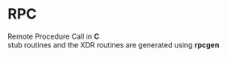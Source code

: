 # RPC
Remote Procedure Call in <b>C</b> <br>
stub routines and the XDR routines are generated using <b>rpcgen</b>

